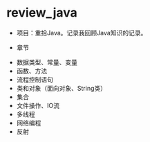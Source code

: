 # review_java
- 项目：重拾Java。记录我回顾Java知识的记录。

- 章节

* 数据类型、常量、变量
* 函数、方法
* 流程控制语句
* 类和对象（面向对象、String类）
* 集合
* 文件操作、IO流
* 多线程
* 网络编程
* 反射